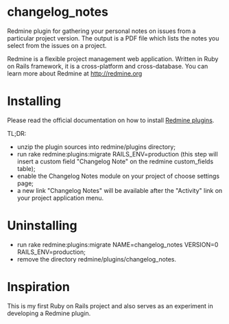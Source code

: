 changelog_notes
===============

Redmine plugin for gathering your personal notes on issues from a particular project version. The output is a PDF file which lists the notes you select from the issues on a project.

Redmine is a flexible project management web application. Written in Ruby on Rails framework, it is a cross-platform and cross-database.
You can learn more about Redmine at http://redmine.org

Installing
==========

Please read the official documentation on how to install [Redmine plugins](http://www.redmine.org/projects/redmine/wiki/Plugins "Redmine plugins").

TL;DR:

- unzip the plugin sources into redmine/plugins directory;
- run rake redmine:plugins:migrate RAILS_ENV=production (this step will insert a custom field "Changelog Note" on the redmine custom_fields table);
- enable the Changelog Notes module on your project of choose settings page;
- a new link "Changelog Notes" will be available after the "Activity" link on your project application menu.

Uninstalling
============

- run rake redmine:plugins:migrate NAME=changelog_notes VERSION=0 RAILS_ENV=production;
- remove the directory redmine/plugins/changelog_notes.

Inspiration
===========
This is my first Ruby on Rails project and also serves as an experiment in developing a Redmine plugin.
